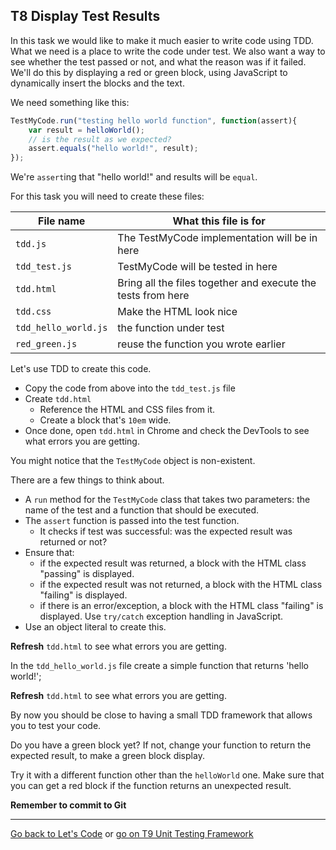 ## T8 Display Test Results

In this task we would like to make it much easier to write code using TDD. What we need is a place to write the code under test. We also want a way to see whether the test passed or not, and what the reason was if it failed. We'll do this by displaying a red or green block, using JavaScript to dynamically insert the blocks and the text.

We need something like this:

```javascript
TestMyCode.run("testing hello world function", function(assert){
	var result = helloWorld();
	// is the result as we expected?
	assert.equals("hello world!", result);
});
```

We're `assert`ing that "hello world!" and results will be `equal`.

For this task you will need to create these files:

  File name | What this file is for
--- | ---
`tdd.js` | The TestMyCode implementation will be in here
`tdd_test.js` | TestMyCode will be tested in here
`tdd.html` | Bring all the files together and execute the tests from here
`tdd.css` | Make the HTML look nice
`tdd_hello_world.js` | the function under test
`red_green.js` | reuse the function you wrote earlier

Let's use TDD to create this code.

* Copy the code from above into the `tdd_test.js` file
* Create `tdd.html`
    * Reference the HTML and CSS files from it.
    * Create a block that's `10em` wide.
* Once done, open `tdd.html` in Chrome and check the DevTools to see what errors you are getting.

You might notice that the `TestMyCode` object is non-existent.

There are a few things to think about.

* A `run` method for the `TestMyCode` class that takes two parameters: the name of the test and a function that should be executed.
* The `assert` function is passed into the test function.
    * It checks if test was successful: was the expected result was returned or not?
* Ensure that:
    * if the expected result was returned, a block with the HTML class "passing" is displayed.
    * if the expected result was not returned, a block with the HTML class "failing" is displayed.
    * if there is an error/exception, a block with the HTML class "failing" is displayed. Use `try/catch` exception handling in JavaScript.
* Use an object literal to create this.

**Refresh** `tdd.html` to see what errors you are getting.

In the `tdd_hello_world.js` file create a simple function that returns 'hello world!';

**Refresh** `tdd.html` to see what errors you are getting.

By now you should be close to having a small TDD framework that allows you to test your code.

Do you have a green block yet? If not, change your function to return the expected result, to make a green block display.

Try it with a different function other than the `helloWorld` one. Make sure that you can get a red block if the function returns an unexpected result.

**Remember to commit to Git**

---

[Go back to Let's Code](lets_code.md) or [go on T9 Unit Testing Framework](t9-unit-testing-framework.md)

